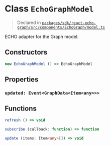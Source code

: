 # Class `EchoGraphModel`
> Declared in [`packages/sdk/react-echo-graph/src/components/EchoGraph/model.ts`]()

ECHO adapter for the Graph model.

## Constructors
```ts
new EchoGraphModel () => EchoGraphModel
```

## Properties
### `updated: Event<GraphData<Item<any>>>`

## Functions
```ts
refresh () => void
```
```ts
subscribe (callback: function) => function
```
```ts
update (items: Item<any>[]) => void
```